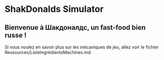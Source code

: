 # ShakDonalds Simulator

## Bienvenue à Шакдоналдс, un fast-food bien russe !

Si vous voulez en savoir plus sur les mécaniques de jeu, allez voir le fichier Ressources/ListeIngrédientsMachines.md.